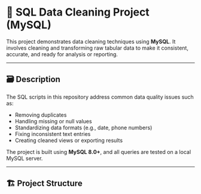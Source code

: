 # 🧹 SQL Data Cleaning Project (MySQL)

This project demonstrates data cleaning techniques using **MySQL**. It involves cleaning and transforming raw tabular data to make it consistent, accurate, and ready for analysis or reporting.

---

## 🗃️ Description

The SQL scripts in this repository address common data quality issues such as:

- Removing duplicates
- Handling missing or null values
- Standardizing data formats (e.g., date, phone numbers)
- Fixing inconsistent text entries
- Creating cleaned views or exporting results

The project is built using **MySQL 8.0+**, and all queries are tested on a local MySQL server.

---

## 🏗️ Project Structure

